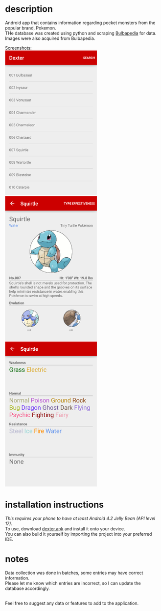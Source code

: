 <h1>description</h1>
Android app that contains information regarding pocket monsters from the popular brand, Pokemon.<br>
THe database was created using python and scraping <a href="http://bulbapedia.bulbagarden.net/">Bulbapedia</a> for data.<br>
Images were also acquired from Bulbapedia.<br>

Screenshots:<br>
<img src="screenshots/default.png" alt="default" width="300px"/>
<img src="screenshots/details.png" alt="details" width="300px"/><br>
<img src="screenshots/typesinfo.png" alt="types info" width="300px"/><br>

<h1>installation instructions</h1>
<em>This requires your phone to have at least Android 4.2 Jelly Bean (API level 17).</em><br>
To use, download <a href="https://github.com/JotraN/dexter/raw/master/dexter.apk">dexter.apk</a> and install it onto your device.<br>
You can also build it yourself by importing the project into your preferred IDE.<br>

<h1>notes</h1>
Data collection was done in batches, some entries may have correct information.<br>
Please let me know which entries are incorrect, so I can update the database accordingly.<br><br>

Feel free to suggest any data or features to add to the application.
